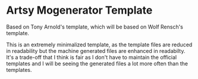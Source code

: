 Artsy Mogenerator Template
================

Based on Tony Arnold's template, which will be based on Wolf Rensch's template.

This is an extremely minimalized template, as the template files are reduced in readability but the machine generated files are enhanced in readabilty. It's a trade-off that I think is fair as I don't have to maintain the official templates and I will be seeing the generated files a lot more often than the templates.

